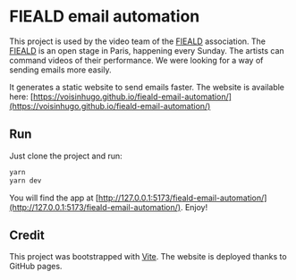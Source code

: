 # FIEALD email automation

This project is used by the video team of the [FIEALD](https://www.fieald.com/) association. The [FIEALD](https://www.fieald.com/) is an open stage in Paris, happening every Sunday. The artists can command videos of their performance. We were looking for a way of sending emails more easily.

It generates a static website to send emails faster. The website is available here: [https://voisinhugo.github.io/fieald-email-automation/](https://voisinhugo.github.io/fieald-email-automation/)

## Run

Just clone the project and run:

```sh
yarn
yarn dev
```

You will find the app at [http://127.0.0.1:5173/fieald-email-automation/](http://127.0.0.1:5173/fieald-email-automation/). Enjoy!

## Credit

This project was bootstrapped with [Vite](https://vitejs.dev/guide/).
The website is deployed thanks to GitHub pages.
